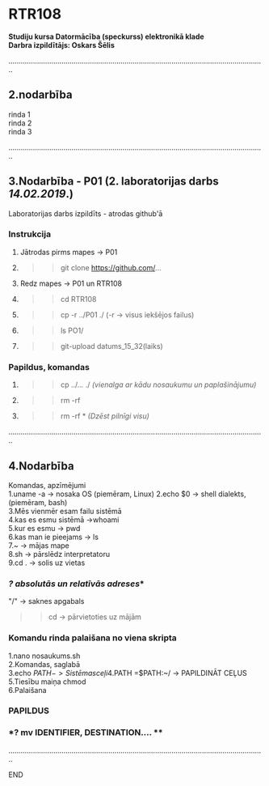 # RTR108
**Studiju kursa Datormācība (speckurss) elektronikā klade**  
**Darbra izpildītājs: Oskars Šēlis**

..............................................................................................................................  

## **2.nodarbība**

rinda 1  
rinda 2  
rinda 3  

..............................................................................................................................  
## **3.Nodarbība - P01** (2. laboratorijas darbs *14.02.2019*.)

Laboratorijas darbs izpildīts - atrodas github'ā

### **Instrukcija**
1. Jātrodas pirms mapes -> P01
2. >>git clone https://github.com/...
3. Redz mapes -> P01 un RTR108
4. >>cd RTR108
5. >>cp -r ../P01 ./ (-r -> visus iekšējos failus)
6. >>ls PO1/
7. >>git-upload datums_15_32(laiks)


### **Papildus, komandas**  
1. >>cp ../..*.* ./ *(vienalga ar kādu nosaukumu un paplašinājumu)*  
2. >>rm -rf
3. >>rm -rf * *(Dzēst pilnīgi visu)*

..............................................................................................................................  

## **4.Nodarbība**

Komandas, apzīmējumi  
1.uname -a  ->  nosaka OS  (piemēram, Linux)
2.echo $0  ->  shell dialekts, (piemēram, bash)  
3.Mēs vienmēr esam failu sistēmā  
4.kas es esmu sistēmā ->whoami  
5.kur es esmu  ->  pwd  
6.kas man ie pieejams  ->  ls  
7.~  ->  mājas mape  
8.sh  ->  pārslēdz interpretatoru    
9.cd .  ->  solis uz vietas    

### *? absolutās un relatīvās adreses**      

"/" -> saknes apgabals   
>>cd -> pārvietoties uz mājām   

### Komandu rinda palaišana no viena skripta  

1.nano nosaukums.sh   
2.Komandas, saglabā   
3.echo $PATH  ->  Sistēmas ceļi   
4.$PATH =$PATH:~/  ->  PAPILDINĀT CEĻUS    
5.Tiesību maiņa chmod  
6.Palaišana  


### **PAPILDUS**    
### *? mv  IDENTIFIER, DESTINATION....  **  

..............................................................................................................................  


END  

